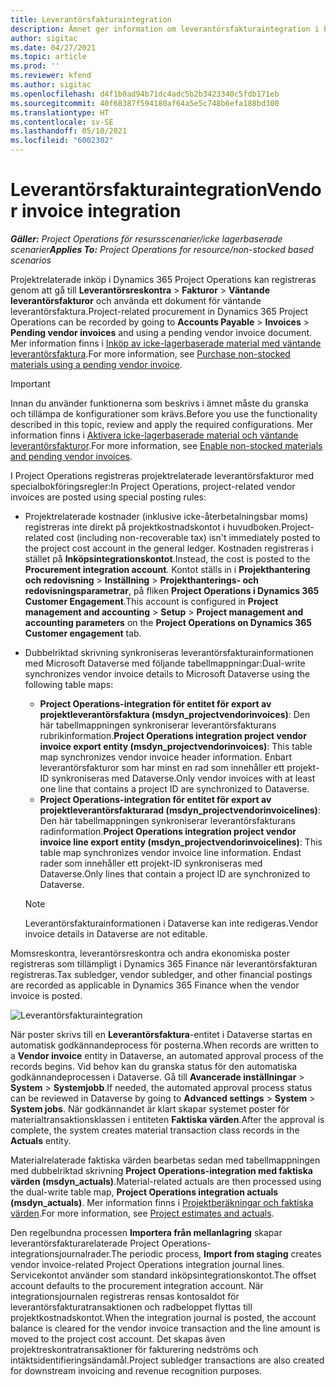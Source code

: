 ```yaml
---
title: Leverantörsfakturaintegration
description: Ämnet ger information om leverantörsfakturaintegration i Project Operations.
author: sigitac
ms.date: 04/27/2021
ms.topic: article
ms.prod: ''
ms.reviewer: kfend
ms.author: sigitac
ms.openlocfilehash: d4f1b0ad94b71dc4adc5b2b3423340c5fdb171eb
ms.sourcegitcommit: 40f68387f594180af64a5e5c748b6efa188bd300
ms.translationtype: HT
ms.contentlocale: sv-SE
ms.lasthandoff: 05/10/2021
ms.locfileid: "6002302"
---
```

# <a name="vendor-invoice-integration"></a><span data-ttu-id="f8103-103">Leverantörsfakturaintegration</span><span class="sxs-lookup"><span data-stu-id="f8103-103">Vendor invoice integration</span></span>

<span data-ttu-id="f8103-104">_**Gäller:** Project Operations för resursscenarier/icke lagerbaserade scenarier_</span><span class="sxs-lookup"><span data-stu-id="f8103-104">_**Applies To:** Project Operations for resource/non-stocked based scenarios_</span></span>

<span data-ttu-id="f8103-105">Projektrelaterade inköp i Dynamics 365 Project Operations kan registreras genom att gå till **Leverantörsreskontra** > **Fakturor** > **Väntande leverantörsfakturor** och använda ett dokument för väntande leverantörsfaktura.</span><span class="sxs-lookup"><span data-stu-id="f8103-105">Project-related procurement in Dynamics 365 Project Operations can be recorded by going to **Accounts Payable** > **Invoices** > **Pending vendor invoices** and using a pending vendor invoice document.</span></span> <span data-ttu-id="f8103-106">Mer information finns i [Inköp av icke-lagerbaserade material med väntande leverantörsfaktura](../procurement/pending-vendor-invoices.md).</span><span class="sxs-lookup"><span data-stu-id="f8103-106">For more information, see [Purchase non-stocked materials using a pending vendor invoice](../procurement/pending-vendor-invoices.md).</span></span>

> [!IMPORTANT]
> <span data-ttu-id="f8103-107">Innan du använder funktionerna som beskrivs i ämnet måste du granska och tillämpa de konfigurationer som krävs.</span><span class="sxs-lookup"><span data-stu-id="f8103-107">Before you use the functionality described in this topic, review and apply the required configurations.</span></span> <span data-ttu-id="f8103-108">Mer information finns i [Aktivera icke-lagerbaserade material och väntande leverantörsfakturor](../procurement/configure-materials-nonstocked.md).</span><span class="sxs-lookup"><span data-stu-id="f8103-108">For more information, see [Enable non-stocked materials and pending vendor invoices](../procurement/configure-materials-nonstocked.md).</span></span>

<span data-ttu-id="f8103-109">I Project Operations registreras projektrelaterade leverantörsfakturor med specialbokföringsregler:</span><span class="sxs-lookup"><span data-stu-id="f8103-109">In Project Operations, project-related vendor invoices are posted using special posting rules:</span></span>

- <span data-ttu-id="f8103-110">Projektrelaterade kostnader (inklusive icke-återbetalningsbar moms) registreras inte direkt på projektkostnadskontot i huvudboken.</span><span class="sxs-lookup"><span data-stu-id="f8103-110">Project-related cost (including non-recoverable tax) isn't immediately posted to the project cost account in the general ledger.</span></span> <span data-ttu-id="f8103-111">Kostnaden registreras i stället på **Inköpsintegrationskontot**.</span><span class="sxs-lookup"><span data-stu-id="f8103-111">Instead, the cost is posted to the **Procurement integration account**.</span></span> <span data-ttu-id="f8103-112">Kontot ställs in i **Projekthantering och redovisning** > **Inställning** > **Projekthanterings- och redovisningsparametrar**, på fliken **Project Operations i Dynamics 365 Customer Engagement**.</span><span class="sxs-lookup"><span data-stu-id="f8103-112">This account is configured in **Project management and accounting** > **Setup** > **Project management and accounting parameters** on the **Project Operations on Dynamics 365 Customer engagement** tab.</span></span>
- <span data-ttu-id="f8103-113">Dubbelriktad skrivning synkroniseras leverantörsfakturainformationen med Microsoft Dataverse med följande tabellmappningar:</span><span class="sxs-lookup"><span data-stu-id="f8103-113">Dual-write synchronizes vendor invoice details to Microsoft Dataverse using the following table maps:</span></span>

     - <span data-ttu-id="f8103-114">**Project Operations-integration för entitet för export av projektleverantörsfaktura (msdyn_projectvendorinvoices)**: Den här tabellmappningen synkroniserar leverantörsfakturans rubrikinformation.</span><span class="sxs-lookup"><span data-stu-id="f8103-114">**Project Operations integration project vendor invoice export entity (msdyn_projectvendorinvoices)**: This table map synchronizes vendor invoice header information.</span></span> <span data-ttu-id="f8103-115">Enbart leverantörsfakturor som har minst en rad som innehåller ett projekt-ID synkroniseras med Dataverse.</span><span class="sxs-lookup"><span data-stu-id="f8103-115">Only vendor invoices with at least one line that contains a project ID are synchronized to Dataverse.</span></span>
     - <span data-ttu-id="f8103-116">**Project Operations-integration för entitet för export av projektleverantörsfakturarad (msdyn_projectvendorinvoicelines)**: Den här tabellmappningen synkroniserar leverantörsfakturans radinformation.</span><span class="sxs-lookup"><span data-stu-id="f8103-116">**Project Operations integration project vendor invoice line export entity (msdyn_projectvendorinvoicelines)**: This table map synchronizes vendor invoice line information.</span></span> <span data-ttu-id="f8103-117">Endast rader som innehåller ett projekt-ID synkroniseras med Dataverse.</span><span class="sxs-lookup"><span data-stu-id="f8103-117">Only lines that contain a project ID are synchronized to Dataverse.</span></span>

     > [!NOTE]
     > <span data-ttu-id="f8103-118">Leverantörsfakturainformationen i Dataverse kan inte redigeras.</span><span class="sxs-lookup"><span data-stu-id="f8103-118">Vendor invoice details in Dataverse are not editable.</span></span>

<span data-ttu-id="f8103-119">Momsreskontra, leverantörsreskontra och andra ekonomiska poster registreras som tillämpligt i Dynamics 365 Finance när leverantörsfakturan registreras.</span><span class="sxs-lookup"><span data-stu-id="f8103-119">Tax subledger, vendor subledger, and other financial postings are recorded as applicable in Dynamics 365 Finance when the vendor invoice is posted.</span></span>

![Leverantörsfakturaintegration](media/DW7VendorInvoice.png)

<span data-ttu-id="f8103-121">När poster skrivs till en **Leverantörsfaktura**-entitet i Dataverse startas en automatisk godkännandeprocess för posterna.</span><span class="sxs-lookup"><span data-stu-id="f8103-121">When records are written to a **Vendor invoice** entity in Dataverse, an automated approval process of the records begins.</span></span> <span data-ttu-id="f8103-122">Vid behov kan du granska status för den automatiska godkännandeprocessen i Dataverse. Gå till **Avancerade inställningar** > **System** > **Systemjobb**.</span><span class="sxs-lookup"><span data-stu-id="f8103-122">If needed, the automated approval process status can be reviewed in Dataverse by going to **Advanced settings** > **System** > **System jobs**.</span></span> <span data-ttu-id="f8103-123">När godkännandet är klart skapar systemet poster för materialtransaktionsklassen i entiteten **Faktiska värden**.</span><span class="sxs-lookup"><span data-stu-id="f8103-123">After the approval is complete, the system creates material transaction class records in the **Actuals** entity.</span></span>

<span data-ttu-id="f8103-124">Materialrelaterade faktiska värden bearbetas sedan med tabellmappningen med dubbelriktad skrivning **Project Operations-integration med faktiska värden (msdyn_actuals)**.</span><span class="sxs-lookup"><span data-stu-id="f8103-124">Material-related actuals are then processed using the dual-write table map, **Project Operations integration actuals (msdyn_actuals)**.</span></span> <span data-ttu-id="f8103-125">Mer information finns i [Projektberäkningar och faktiska värden](resource-dual-write-estimates-actuals.md).</span><span class="sxs-lookup"><span data-stu-id="f8103-125">For more information, see [Project estimates and actuals](resource-dual-write-estimates-actuals.md).</span></span>

<span data-ttu-id="f8103-126">Den regelbundna processen **Importera från mellanlagring** skapar leverantörsfakturarelaterade Project Operations-integrationsjournalrader.</span><span class="sxs-lookup"><span data-stu-id="f8103-126">The periodic process, **Import from staging** creates vendor invoice-related Project Operations integration journal lines.</span></span> <span data-ttu-id="f8103-127">Servicekontot använder som standard inköpsintegrationskontot.</span><span class="sxs-lookup"><span data-stu-id="f8103-127">The offset account defaults to the procurement integration account.</span></span> <span data-ttu-id="f8103-128">När integrationsjournalen registreras rensas kontosaldot för leverantörsfakturatransaktionen och radbeloppet flyttas till projektkostnadskontot.</span><span class="sxs-lookup"><span data-stu-id="f8103-128">When the integration journal is posted, the account balance is cleared for the vendor invoice transaction and the line amount is moved to the project cost account.</span></span> <span data-ttu-id="f8103-129">Det skapas även projektreskontratransaktioner för fakturering nedströms och intäktsidentifieringsändamål.</span><span class="sxs-lookup"><span data-stu-id="f8103-129">Project subledger transactions are also created for downstream invoicing and revenue recognition purposes.</span></span>

